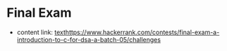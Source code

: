 # Final Exam

* content link: [text](https://www.hackerrank.com/contests/final-exam-a-introduction-to-c-for-dsa-a-batch-05/challenges)<https://www.hackerrank.com/contests/final-exam-a-introduction-to-c-for-dsa-a-batch-05/challenges>
